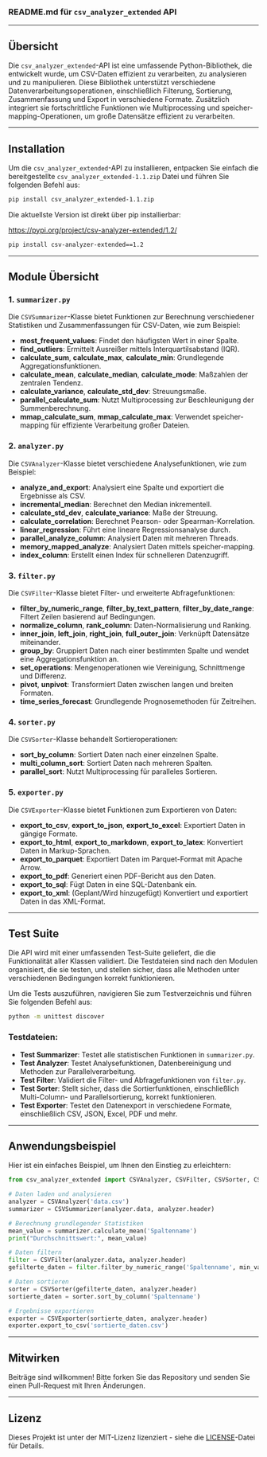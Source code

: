 ### README.md für `csv_analyzer_extended` API

---

## Übersicht

Die `csv_analyzer_extended`-API ist eine umfassende Python-Bibliothek, die entwickelt wurde, um CSV-Daten effizient zu verarbeiten, zu analysieren und zu manipulieren. Diese Bibliothek unterstützt verschiedene Datenverarbeitungsoperationen, einschließlich Filterung, Sortierung, Zusammenfassung und Export in verschiedene Formate. Zusätzlich integriert sie fortschrittliche Funktionen wie Multiprocessing und speicher-mapping-Operationen, um große Datensätze effizient zu verarbeiten.

---

## Installation

Um die `csv_analyzer_extended`-API zu installieren, entpacken Sie einfach die bereitgestellte `csv_analyzer_extended-1.1.zip` Datei und führen Sie folgenden Befehl aus:

```bash
pip install csv_analyzer_extended-1.1.zip
```
Die aktuellste Version ist direkt über pip installierbar:

https://pypi.org/project/csv-analyzer-extended/1.2/
```bash
pip install csv-analyzer-extended==1.2
```
---

## Module Übersicht

### 1. `summarizer.py`
Die `CSVSummarizer`-Klasse bietet Funktionen zur Berechnung verschiedener Statistiken und Zusammenfassungen für CSV-Daten, wie zum Beispiel:

- **most_frequent_values**: Findet den häufigsten Wert in einer Spalte.
- **find_outliers**: Ermittelt Ausreißer mittels Interquartilsabstand (IQR).
- **calculate_sum**, **calculate_max**, **calculate_min**: Grundlegende Aggregationsfunktionen.
- **calculate_mean**, **calculate_median**, **calculate_mode**: Maßzahlen der zentralen Tendenz.
- **calculate_variance**, **calculate_std_dev**: Streuungsmaße.
- **parallel_calculate_sum**: Nutzt Multiprocessing zur Beschleunigung der Summenberechnung.
- **mmap_calculate_sum**, **mmap_calculate_max**: Verwendet speicher-mapping für effiziente Verarbeitung großer Dateien.

### 2. `analyzer.py`
Die `CSVAnalyzer`-Klasse bietet verschiedene Analysefunktionen, wie zum Beispiel:

- **analyze_and_export**: Analysiert eine Spalte und exportiert die Ergebnisse als CSV.
- **incremental_median**: Berechnet den Median inkrementell.
- **calculate_std_dev**, **calculate_variance**: Maße der Streuung.
- **calculate_correlation**: Berechnet Pearson- oder Spearman-Korrelation.
- **linear_regression**: Führt eine lineare Regressionsanalyse durch.
- **parallel_analyze_column**: Analysiert Daten mit mehreren Threads.
- **memory_mapped_analyze**: Analysiert Daten mittels speicher-mapping.
- **index_column**: Erstellt einen Index für schnelleren Datenzugriff.

### 3. `filter.py`
Die `CSVFilter`-Klasse bietet Filter- und erweiterte Abfragefunktionen:

- **filter_by_numeric_range**, **filter_by_text_pattern**, **filter_by_date_range**: Filtert Zeilen basierend auf Bedingungen.
- **normalize_column**, **rank_column**: Daten-Normalisierung und Ranking.
- **inner_join**, **left_join**, **right_join**, **full_outer_join**: Verknüpft Datensätze miteinander.
- **group_by**: Gruppiert Daten nach einer bestimmten Spalte und wendet eine Aggregationsfunktion an.
- **set_operations**: Mengenoperationen wie Vereinigung, Schnittmenge und Differenz.
- **pivot**, **unpivot**: Transformiert Daten zwischen langen und breiten Formaten.
- **time_series_forecast**: Grundlegende Prognosemethoden für Zeitreihen.

### 4. `sorter.py`
Die `CSVSorter`-Klasse behandelt Sortieroperationen:

- **sort_by_column**: Sortiert Daten nach einer einzelnen Spalte.
- **multi_column_sort**: Sortiert Daten nach mehreren Spalten.
- **parallel_sort**: Nutzt Multiprocessing für paralleles Sortieren.

### 5. `exporter.py`
Die `CSVExporter`-Klasse bietet Funktionen zum Exportieren von Daten:

- **export_to_csv**, **export_to_json**, **export_to_excel**: Exportiert Daten in gängige Formate.
- **export_to_html**, **export_to_markdown**, **export_to_latex**: Konvertiert Daten in Markup-Sprachen.
- **export_to_parquet**: Exportiert Daten im Parquet-Format mit Apache Arrow.
- **export_to_pdf**: Generiert einen PDF-Bericht aus den Daten.
- **export_to_sql**: Fügt Daten in eine SQL-Datenbank ein.
- **export_to_xml**: (Geplant/Wird hinzugefügt) Konvertiert und exportiert Daten in das XML-Format.

---

## Test Suite

Die API wird mit einer umfassenden Test-Suite geliefert, die die Funktionalität aller Klassen validiert. Die Testdateien sind nach den Modulen organisiert, die sie testen, und stellen sicher, dass alle Methoden unter verschiedenen Bedingungen korrekt funktionieren.

Um die Tests auszuführen, navigieren Sie zum Testverzeichnis und führen Sie folgenden Befehl aus:

```bash
python -m unittest discover
```

### Testdateien:

- **Test Summarizer**: Testet alle statistischen Funktionen in `summarizer.py`.
- **Test Analyzer**: Testet Analysefunktionen, Datenbereinigung und Methoden zur Parallelverarbeitung.
- **Test Filter**: Validiert die Filter- und Abfragefunktionen von `filter.py`.
- **Test Sorter**: Stellt sicher, dass die Sortierfunktionen, einschließlich Multi-Column- und Parallelsortierung, korrekt funktionieren.
- **Test Exporter**: Testet den Datenexport in verschiedene Formate, einschließlich CSV, JSON, Excel, PDF und mehr.

---

## Anwendungsbeispiel

Hier ist ein einfaches Beispiel, um Ihnen den Einstieg zu erleichtern:

```python
from csv_analyzer_extended import CSVAnalyzer, CSVFilter, CSVSorter, CSVSummarizer, CSVExporter

# Daten laden und analysieren
analyzer = CSVAnalyzer('data.csv')
summarizer = CSVSummarizer(analyzer.data, analyzer.header)

# Berechnung grundlegender Statistiken
mean_value = summarizer.calculate_mean('Spaltenname')
print("Durchschnittswert:", mean_value)

# Daten filtern
filter = CSVFilter(analyzer.data, analyzer.header)
gefilterte_daten = filter.filter_by_numeric_range('Spaltenname', min_value=10)

# Daten sortieren
sorter = CSVSorter(gefilterte_daten, analyzer.header)
sortierte_daten = sorter.sort_by_column('Spaltenname')

# Ergebnisse exportieren
exporter = CSVExporter(sortierte_daten, analyzer.header)
exporter.export_to_csv('sortierte_daten.csv')
```

---

## Mitwirken

Beiträge sind willkommen! Bitte forken Sie das Repository und senden Sie einen Pull-Request mit Ihren Änderungen.

---

## Lizenz

Dieses Projekt ist unter der MIT-Lizenz lizenziert - siehe die [LICENSE](LICENSE)-Datei für Details.

